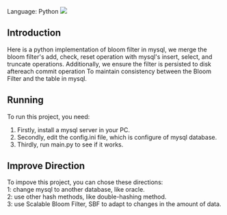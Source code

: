 Language: Python ![](https://img.shields.io/badge/-ChatGPT-412991?style=flat-square&logo=openai&logoColor=FFFFFF)

## Introduction
Here is a python implementation of bloom filter in mysql, we merge the bloom filter's add, check, reset operation with mysql's insert, select, and truncate operations. 
Additionally, we ensure the filter is persisted to disk aftereach commit operation To maintain consistency between the Bloom Filter and the table in mysql.

## Running
To run this project, you need:   
1. Firstly, install a mysql server in your PC.    
2. Secondly, edit the config.ini file, which is configure of mysql database.    
3. Thirdly, run main.py to see if it works.     

## Improve Direction
To impove this project, you can chose these directions:    
1: change mysql to another database, like oracle.    
2: use other hash methods, like double-hashing method.     
3: use Scalable Bloom Filter, SBF to adapt to changes in the amount of data.    

